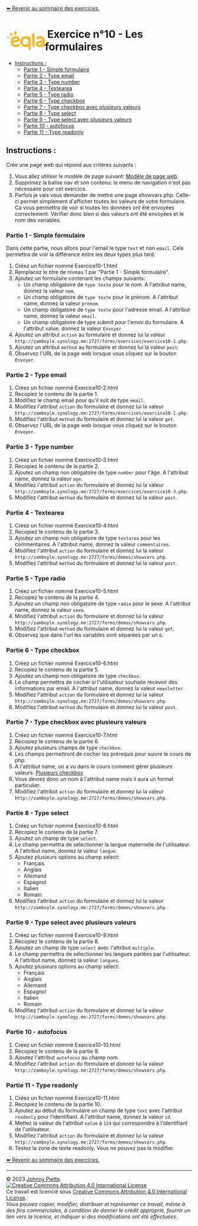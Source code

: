 
[:arrow_left: Revenir au sommaire des exercices.](/Exercices/README.md#exercices)
<h1 id="exercice10" style="display: flex; align-items: center; justify-content: center;">
    <img src="/Images/Eqla.png" style="height:50px" alt="Logo d'Eqla">
    &nbsp;Exercice n°10 - Les formulaires
</h1>


<!-- @import "[TOC]" {cmd="toc" depthFrom=1 depthTo=6 orderedList=false} -->

<!-- code_chunk_output -->

- [Instructions :](#instructions-)
  - [Partie 1 - Simple formulaire](#partie-1---simple-formulaire)
  - [Partie 2 - Type email](#partie-2---type-email)
  - [Partie 3 - Type number](#partie-3---type-number)
  - [Partie 4 - Textearea](#partie-4---textearea)
  - [Partie 5 - Type radio](#partie-5---type-radio)
  - [Partie 6 - Type checkbox](#partie-6---type-checkbox)
  - [Partie 7 - Type checkbox avec plusieurs valeurs](#partie-7---type-checkbox-avec-plusieurs-valeurs)
  - [Partie 8 - Type select](#partie-8---type-select)
  - [Partie 9 - Type select avec plusieurs valeurs](#partie-9---type-select-avec-plusieurs-valeurs)
  - [Partie 10 - autofocus](#partie-10---autofocus)
  - [Partie 11 - Type readonly](#partie-11---type-readonly)

<!-- /code_chunk_output -->

## Instructions :

Crée une page web qui répond aux critères suivants :

1. Vous allez utiliser le modèle de page suivant: [Modèle de page web](https://raw.githubusercontent.com/ZamBoyle/Eqla_HTML/master/Exercices/template.html).
2. Supprimez la balise nav et son contenu: le menu de navigation n'est pas nécessaire pour cet exercice.
3. Parfois je vais vous demander de mettre une page showvars.php. Celle-ci permet simplement d'afficher toutes les valeurs de votre formulaire. Ca vous permettra de voir si toutes les données ont été envoyées correctement. Vérifier donc bien si des valeurs ont été envoyées et le nom des variables.

### Partie 1 - Simple formulaire

Dans cette partie, nous allons pour l'email le type `text` et non `email`. Cela permettra de voir la différence entre les deux types plus tard.

1. Créez un fichier nommé Exercice10-1.html
2. Remplacez le titre de niveau 1 par "Partie 1 - Simple formulaire".
3. Ajoutez un formulaire contenant les champs suivants:
    - Un champ obligatoire de `type texte` pour le nom. A l'attribut name, donnez la valeur `nom`.
    - Un champ obligatoire de `type texte` pour le prénom. A l'attribut name, donnez la valeur `prenom`.
    - Un champ obligatoire de `type texte` pour l'adresse email. A l'attribut name, donnez la valeur `email`.
    - Un champ obligatoire de type submit pour l'envoi du formulaire. A l'attribut value, donnez la valeur `Envoyer`.
4. Ajoutez un attribut `action` au formulaire et donnez lui la valeur `http://zamboyle.synology.me:2727/forms/exercices/exercice10-1.php`.
5. Ajoutez un attribut `method` au formulaire et donnez lui la valeur `post`.
6. Observez l'URL de la page web lorsque vous cliquez sur le bouton `Envoyer`.

### Partie 2 - Type email

1. Créez un fichier nommé Exercice10-2.html
2. Recopiez le contenu de la partie 1.
3. Modifiez le champ email pour qu'il soit de type `email`.
4. Modifiez l'attribut `action` du formulaire et donnez lui la valeur `http://zamboyle.synology.me:2727/forms/exercices/exercice10-1.php`.
5. Modifiez l'attribut `method` du formulaire et donnez lui la valeur `get`.
6. Observez l'URL de la page web lorsque vous cliquez sur le bouton `Envoyer`.

### Partie 3 - Type number

1. Créez un fichier nommé Exercice10-3.html
2. Recopiez le contenu de la partie 2.
3. Ajoutez un champ non obligatoire de type `number` pour l'âge. A l'attribut name, donnez la valeur `age`.
4. Modifiez l'attribut `action` du formulaire et donnez lui la valeur `http://zamboyle.synology.me:2727/forms/exercices/exercice10-3.php`.
5. Modifiez l'attribut `method` du formulaire et donnez lui la valeur `post`.

### Partie 4 - Textearea

1. Créez un fichier nommé Exercice10-4.html
2. Recopiez le contenu de la partie 3.
3. Ajoutez un champ non obligatoire de type `textarea` pour les commentaires. A l'attribut name, donnez la valeur `commentaires`.
4. Modifiez l'attribut `action` du formulaire et donnez lui la valeur `http://zamboyle.synology.me:2727/forms/demos/showvars.php`.
5. Modifiez l'attribut `method` du formulaire et donnez lui la valeur `post`.

### Partie 5 - Type radio

1. Créez un fichier nommé Exercice10-5.html
2. Recopiez le contenu de la partie 4.
3. Ajoutez un champ non obligatoire de type `radio` pour le sexe. A l'attribut name, donnez la valeur `sexe`.
4. Modifiez l'attribut `action` du formulaire et donnez lui la valeur `http://zamboyle.synology.me:2727/forms/demos/showvars.php`.
5. Modifiez l'attribut `method` du formulaire et donnez lui la valeur `get`.
6. Observez que dans l'url les variables sont séparées par un `&`.

### Partie 6 - Type checkbox

1. Créez un fichier nommé Exercice10-6.html
2. Recopiez le contenu de la partie 5.
3. Ajoutez un champ non obligatoire de type `checkbox`.
4. Le champ permettra de cocher si l'utilisateur souhaite recevoir des informations par email. A l'attribut name, donnez la valeur `newsletter`.
5. Modifiez l'attribut `action` du formulaire et donnez lui la valeur `http://zamboyle.synology.me:2727/forms/demos/showvars.php`.
5. Modifiez l'attribut `method` du formulaire et donnez lui la valeur `post`.

### Partie 7 - Type checkbox avec plusieurs valeurs

1. Créez un fichier nommé Exercice10-7.html
2. Recopiez le contenu de la partie 6.
3. Ajoutez plusieurs champs de type `checkbox`.
4. Les champs permettront de cocher les prérequis pour suivre le cours de php.
5. A l'attribut name, on a vu dans le cours comment gérer plusieurs valeurs: [Plusieurs checkbox](https://github.com/ZamBoyle/Eqla_HTML/blob/master/Cours/README.md#checkboxSeveralValues)
6. Vous devrez donc un nom à l'attribut name mais il aura un format particulier.
7.  Modifiez l'attribut `action` du formulaire et donnez lui la valeur `http://zamboyle.synology.me:2727/forms/demos/showvars.php`.

### Partie 8 - Type select

1. Créez un fichier nommé Exercice10-8.html
2. Recopiez le contenu de la partie 7.
3. Ajoutez un champ de type `select`.
4. Le champ permettra de sélectionner la langue maternelle de l'utilisateur. A l'attribut name, donnez la valeur `langue`.
5. Ajoutez plusieurs options au champ select:
    - Français
    - Anglais
    - Allemand
    - Espagnol
    - Italien
    - Romain
6. Modifiez l'attribut `action` du formulaire et donnez lui la valeur `http://zamboyle.synology.me:2727/forms/demos/showvars.php`.

### Partie 9 - Type select avec plusieurs valeurs

1. Créez un fichier nommé Exercice10-9.html
2. Recopiez le contenu de la partie 8.
3. Ajoutez un champ de type `select` avec l'attribut `multiple`.
4. Le champ permettra de sélectionner les langues parlées par l'utilisateur. A l'attribut name, donnez la valeur `langues`.
5. Ajoutez plusieurs options au champ select:
    - Français
    - Anglais
    - Allemand
    - Espagnol
    - Italien
    - Romain
6. Modifiez l'attribut `action` du formulaire et donnez lui la valeur `http://zamboyle.synology.me:2727/forms/demos/showvars.php`.

### Partie 10 - autofocus

1. Créez un fichier nommé Exercice10-10.html
2. Recopiez le contenu de la partie 9.
3. Ajoutez l'attribut `autofocus` au champ nom.
4. Modifiez l'attribut `action` du formulaire et donnez lui la valeur `http://zamboyle.synology.me:2727/forms/demos/showvars.php`.

### Partie 11 - Type readonly

1. Créez un fichier nommé Exercice10-11.html
2. Recopiez le contenu de la partie 10.
3. Ajoutez au début du formulaire un champ de type `text` avec l'attribut `readonly` pour l'identifiant. A l'attribut name, donnez la valeur `id`.
4. Mettez la valeur de l'attribut `value` à `124` qui correspondra à l'identifiant de l'utilisateur.
5. Modifiez l'attribut `action` du formulaire et donnez lui la valeur `http://zamboyle.synology.me:2727/forms/demos/showvars.php`.
6. Testez la zone de texte readonly. Vous ne pouvez pas la modifier.



<!-- ## Correction
 Comparez le rendu de votre page avec la page web suivante: [Correction Exercie9](http://zamboyle.github.io/htmlpreview/?https://github.com/ZamBoyle/Eqla_HTML/blob/master/Exercices/Corrections/pages/Exercice9.html). -->

[:arrow_left: Revenir au sommaire des exercices.](/Exercices/README.md#exercices)

---
&copy; 2023 [Johnny Piette](https://github.com/ZamBoyle).  
[![Creative Commons Attribution 4.0 International License](https://i.creativecommons.org/l/by/4.0/88x31.png)](https://creativecommons.org/licenses/by/4.0/)  
Ce travail est licencié sous [Creative Commons Attribution 4.0 International License](https://creativecommons.org/licenses/by/4.0/).   
_Vous pouvez copier, modifier, distribuer et représenter ce travail, même à des fins commerciales, à condition de donner le crédit approprié, fournir un lien vers la licence, et indiquer si des modifications ont été effectuées._
